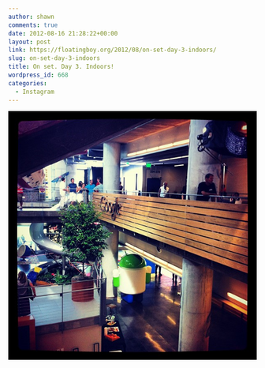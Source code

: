 ```yaml
---
author: shawn
comments: true
date: 2012-08-16 21:28:22+00:00
layout: post
link: https://floatingboy.org/2012/08/on-set-day-3-indoors/
slug: on-set-day-3-indoors
title: On set. Day 3. Indoors!
wordpress_id: 668
categories:
  - Instagram
---
```


![On set. Day 3. Indoors!](/assets/media/2012/08/dae6f2d4e7bf11e1ac3022000a1d03a3_7.jpg)
